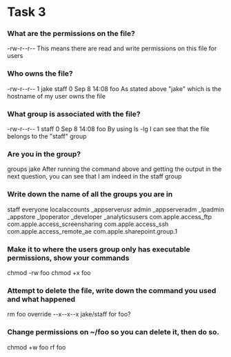 # Task 3

### What are the permissions on the file?

-rw-r--r-- 
This means there are read and write permissions on this file for users

### Who owns the file?

-rw-r--r--   1 jake  staff     0 Sep  8 14:08 foo
As stated above "jake" which is the hostname of my user owns the file

### What group is associated with the file?

-rw-r--r--   1 staff     0 Sep  8 14:08 foo
By using ls -lg I can see that the file belongs to the "staff" group

### Are you in the group?

groups jake
After running the command above and getting the output in the next question, you can see that I am indeed in the staff group

### Write down the name of all the groups you are in

staff everyone localaccounts _appserverusr admin _appserveradm _lpadmin _appstore _lpoperator _developer _analyticsusers com.apple.access_ftp com.apple.access_screensharing com.apple.access_ssh com.apple.access_remote_ae com.apple.sharepoint.group.1

### Make it to where the users group only has executable permissions, show your commands

chmod -rw foo
chmod +x foo

### Attempt to delete the file, write down the command you used and what happened

rm foo
override --x--x--x  jake/staff for foo? 

### Change permissions on ~/foo so you can delete it, then do so. 

chmod +w foo
rf foo


